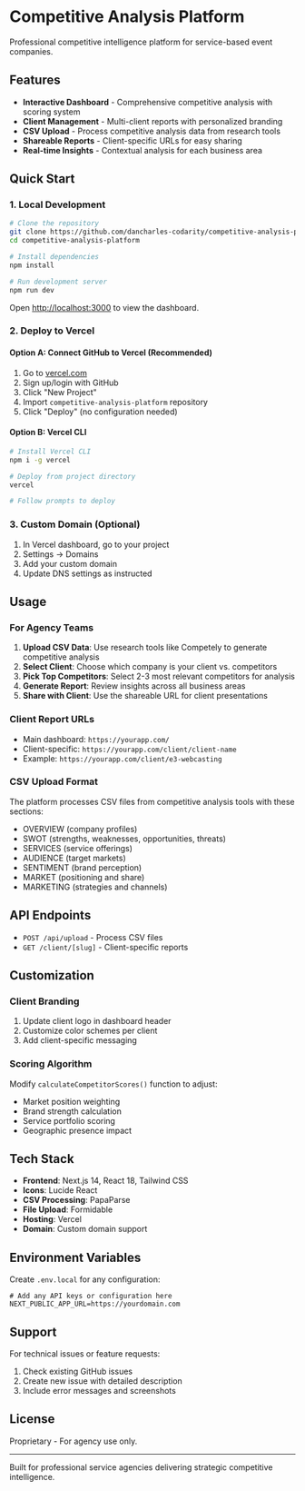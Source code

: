 # Competitive Analysis Platform

Professional competitive intelligence platform for service-based event companies.

## Features

- **Interactive Dashboard** - Comprehensive competitive analysis with scoring system
- **Client Management** - Multi-client reports with personalized branding
- **CSV Upload** - Process competitive analysis data from research tools
- **Shareable Reports** - Client-specific URLs for easy sharing
- **Real-time Insights** - Contextual analysis for each business area

## Quick Start

### 1. Local Development

```bash
# Clone the repository
git clone https://github.com/dancharles-codarity/competitive-analysis-platform.git
cd competitive-analysis-platform

# Install dependencies
npm install

# Run development server
npm run dev
```

Open [http://localhost:3000](http://localhost:3000) to view the dashboard.

### 2. Deploy to Vercel

#### Option A: Connect GitHub to Vercel (Recommended)

1. Go to [vercel.com](https://vercel.com)
2. Sign up/login with GitHub
3. Click "New Project"
4. Import `competitive-analysis-platform` repository
5. Click "Deploy" (no configuration needed)

#### Option B: Vercel CLI

```bash
# Install Vercel CLI
npm i -g vercel

# Deploy from project directory
vercel

# Follow prompts to deploy
```

### 3. Custom Domain (Optional)

1. In Vercel dashboard, go to your project
2. Settings → Domains
3. Add your custom domain
4. Update DNS settings as instructed

## Usage

### For Agency Teams

1. **Upload CSV Data**: Use research tools like Competely to generate competitive analysis
2. **Select Client**: Choose which company is your client vs. competitors
3. **Pick Top Competitors**: Select 2-3 most relevant competitors for analysis
4. **Generate Report**: Review insights across all business areas
5. **Share with Client**: Use the shareable URL for client presentations

### Client Report URLs

- Main dashboard: `https://yourapp.com/`
- Client-specific: `https://yourapp.com/client/client-name`
- Example: `https://yourapp.com/client/e3-webcasting`

### CSV Upload Format

The platform processes CSV files from competitive analysis tools with these sections:
- OVERVIEW (company profiles)
- SWOT (strengths, weaknesses, opportunities, threats)
- SERVICES (service offerings)
- AUDIENCE (target markets)
- SENTIMENT (brand perception)
- MARKET (positioning and share)
- MARKETING (strategies and channels)

## API Endpoints

- `POST /api/upload` - Process CSV files
- `GET /client/[slug]` - Client-specific reports

## Customization

### Client Branding

1. Update client logo in dashboard header
2. Customize color schemes per client
3. Add client-specific messaging

### Scoring Algorithm

Modify `calculateCompetitorScores()` function to adjust:
- Market position weighting
- Brand strength calculation
- Service portfolio scoring
- Geographic presence impact

## Tech Stack

- **Frontend**: Next.js 14, React 18, Tailwind CSS
- **Icons**: Lucide React
- **CSV Processing**: PapaParse
- **File Upload**: Formidable
- **Hosting**: Vercel
- **Domain**: Custom domain support

## Environment Variables

Create `.env.local` for any configuration:

```env
# Add any API keys or configuration here
NEXT_PUBLIC_APP_URL=https://yourdomain.com
```

## Support

For technical issues or feature requests:
1. Check existing GitHub issues
2. Create new issue with detailed description
3. Include error messages and screenshots

## License

Proprietary - For agency use only.

---

Built for professional service agencies delivering strategic competitive intelligence.
